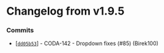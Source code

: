 # Changelog from v1.9.5
### Commits
* [[`dd05b53`](http://github.com/coda-it/graphen/commit/dd05b53a82fb383d0bb140714d5fa1452aa39031)] - CODA-142 - Dropdown fixes (#85) (Birek100)